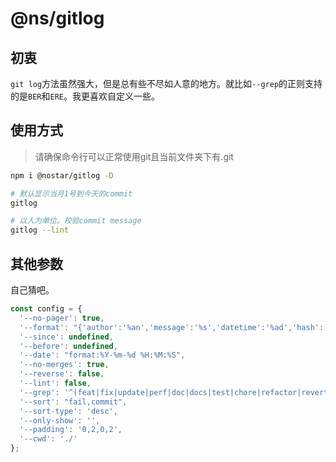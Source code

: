 # @ns/gitlog

## 初衷
`git log`方法虽然强大，但是总有些不尽如人意的地方。就比如`--grep`的正则支持的是`BER`和`ERE`。我更喜欢自定义一些。

## 使用方式

> 请确保命令行可以正常使用git且当前文件夹下有.git

```bash
npm i @nostar/gitlog -D

# 默认显示当月1号到今天的commit
gitlog

# 以人为单位。校验commit message
gitlog --lint
```

## 其他参数

自己猜吧。

```js
const config = {
  '--no-pager': true,
  '--format': "{'author':'%an','message':'%s','datetime':'%ad','hash':'%h'}",
  '--since': undefined,
  '--before': undefined,
  '--date': "format:%Y-%m-%d %H:%M:%S",
  '--no-merges': true,
  '--reverse': false,
  '--lint': false,
  '--grep': '^(feat|fix|update|perf|doc|docs|test|chore|refactor|revert)(\\(.*\\))?:\\s.*',
  '--sort': "fail,commit",
  '--sort-type': 'desc',
  '--only-show': '',
  '--padding': '0,2,0,2',
  '--cwd': './'
};
```

